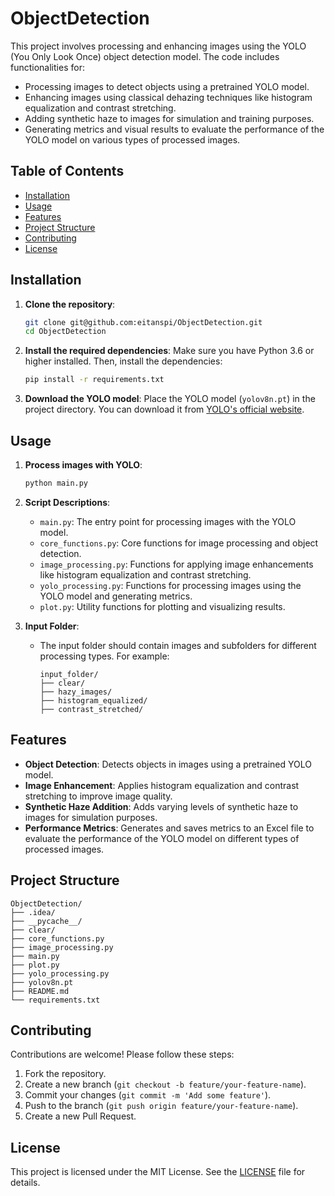 # ObjectDetection

This project involves processing and enhancing images using the YOLO (You Only Look Once) object detection model. The code includes functionalities for:

- Processing images to detect objects using a pretrained YOLO model.
- Enhancing images using classical dehazing techniques like histogram equalization and contrast stretching.
- Adding synthetic haze to images for simulation and training purposes.
- Generating metrics and visual results to evaluate the performance of the YOLO model on various types of processed images.

## Table of Contents

- [Installation](#installation)
- [Usage](#usage)
- [Features](#features)
- [Project Structure](#project-structure)
- [Contributing](#contributing)
- [License](#license)

## Installation

1. **Clone the repository**:
   ```sh
   git clone git@github.com:eitanspi/ObjectDetection.git
   cd ObjectDetection
   ```

2. **Install the required dependencies**:
   Make sure you have Python 3.6 or higher installed. Then, install the dependencies:
   ```sh
   pip install -r requirements.txt
   ```

3. **Download the YOLO model**:
   Place the YOLO model (`yolov8n.pt`) in the project directory. You can download it from [YOLO's official website](https://github.com/ultralytics/yolov5).

## Usage

1. **Process images with YOLO**:
   ```sh
   python main.py
   ```

2. **Script Descriptions**:
   - `main.py`: The entry point for processing images with the YOLO model.
   - `core_functions.py`: Core functions for image processing and object detection.
   - `image_processing.py`: Functions for applying image enhancements like histogram equalization and contrast stretching.
   - `yolo_processing.py`: Functions for processing images using the YOLO model and generating metrics.
   - `plot.py`: Utility functions for plotting and visualizing results.

3. **Input Folder**:
   - The input folder should contain images and subfolders for different processing types. For example:
     ```
     input_folder/
     ├── clear/
     ├── hazy_images/
     ├── histogram_equalized/
     ├── contrast_stretched/
     ```

## Features

- **Object Detection**: Detects objects in images using a pretrained YOLO model.
- **Image Enhancement**: Applies histogram equalization and contrast stretching to improve image quality.
- **Synthetic Haze Addition**: Adds varying levels of synthetic haze to images for simulation purposes.
- **Performance Metrics**: Generates and saves metrics to an Excel file to evaluate the performance of the YOLO model on different types of processed images.

## Project Structure

```
ObjectDetection/
├── .idea/
├── __pycache__/
├── clear/
├── core_functions.py
├── image_processing.py
├── main.py
├── plot.py
├── yolo_processing.py
├── yolov8n.pt
├── README.md
└── requirements.txt
```

## Contributing

Contributions are welcome! Please follow these steps:

1. Fork the repository.
2. Create a new branch (`git checkout -b feature/your-feature-name`).
3. Commit your changes (`git commit -m 'Add some feature'`).
4. Push to the branch (`git push origin feature/your-feature-name`).
5. Create a new Pull Request.

## License

This project is licensed under the MIT License. See the [LICENSE](LICENSE) file for details.
